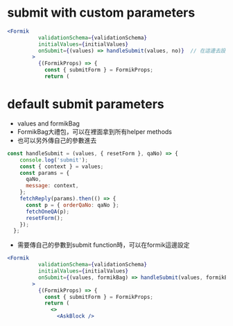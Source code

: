 # submit with custom parameters

```jsx
<Formik
          validationSchema={validationSchema}
          initialValues={initialValues}
          onSubmit={(values) => handleSubmit(values, no)}  // 在這邊去設定自己的參數
        >
          {(FormikProps) => {
            const { submitForm } = FormikProps;
            return (
```

# default submit parameters
- values and formikBag
- FormikBag大禮包，可以在裡面拿到所有helper methods
- 也可以另外傳自己的參數進去

```jsx
const handleSubmit = (values, { resetForm }, qaNo) => {
    console.log('submit');
    const { context } = values;
    const params = {
      qaNo,
      message: context,
    };
    fetchReply(params).then(() => {
      const p = { orderQaNo: qaNo };
      fetchOneQA(p);
      resetForm();
    });
  };
```

- 需要傳自己的參數到submit function時，可以在formik這邊設定

```jsx
<Formik
          validationSchema={validationSchema}
          initialValues={initialValues}
          onSubmit={(values, formikBag) => handleSubmit(values, formikBag, no)}
        >
          {(FormikProps) => {
            const { submitForm } = FormikProps;
            return (
              <>
                <AskBlock />
```
